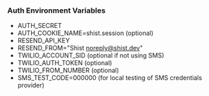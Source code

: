 ### Auth Environment Variables

- AUTH_SECRET
- AUTH_COOKIE_NAME=shist.session (optional)
- RESEND_API_KEY
- RESEND_FROM="Shist <noreply@shist.dev>"
- TWILIO_ACCOUNT_SID (optional if not using SMS)
- TWILIO_AUTH_TOKEN (optional)
- TWILIO_FROM_NUMBER (optional)
- SMS_TEST_CODE=000000 (for local testing of SMS credentials provider)